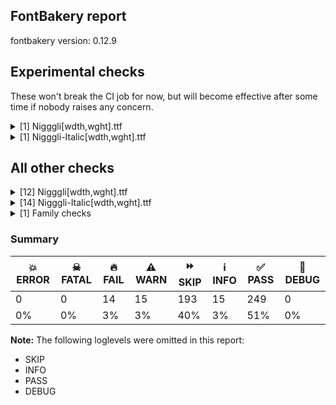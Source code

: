 ## FontBakery report

fontbakery version: 0.12.9



## Experimental checks

These won't break the CI job for now, but will become effective after some time if nobody raises any concern.


<details><summary>[1] Nigggli[wdth,wght].ttf</summary>
<div>
<details>
    <summary>⚠️ <b>WARN</b> Validate size, and resolution of article images, and ensure article page has minimum length and includes visual assets. <a href="https://fontbakery.readthedocs.io/en/stable/fontbakery/checks/googlefonts.article.html#"></a></summary>
    <div>







* ⚠️ **WARN** <p>Family metadata at fonts/variable does not have an article.</p>
 [code: lacks-article]



</div>
</details>
</div>
</details>

<details><summary>[1] Nigggli-Italic[wdth,wght].ttf</summary>
<div>
<details>
    <summary>⚠️ <b>WARN</b> Validate size, and resolution of article images, and ensure article page has minimum length and includes visual assets. <a href="https://fontbakery.readthedocs.io/en/stable/fontbakery/checks/googlefonts.article.html#"></a></summary>
    <div>







* ⚠️ **WARN** <p>Family metadata at fonts/variable does not have an article.</p>
 [code: lacks-article]



</div>
</details>
</div>
</details>




## All other checks



<details><summary>[12] Nigggli[wdth,wght].ttf</summary>
<div>
<details>
    <summary>🔥 <b>FAIL</b> The variable font 'wdth' (Width) axis coordinate must be 100 on the 'Regular' instance. <a href="https://fontbakery.readthedocs.io/en/stable/fontbakery/checks/opentype.fvar.html#"></a></summary>
    <div>







* 🔥 **FAIL** <p>The &quot;wdth&quot; axis coordinate of the &quot;Regular&quot; instance must be 100. Got 60.0 as a default value instead.</p>
 [code: wdth-not-100]



</div>
</details>

<details>
    <summary>🔥 <b>FAIL</b> Validates that when an instance record is included for the default instance, its subfamilyNameID value is set to a name ID whose string is equal to the string of either name ID 2 or 17, and its postScriptNameID value is set to a name ID whose string is equal to the string of name ID 6. <a href="https://fontbakery.readthedocs.io/en/stable/fontbakery/checks/opentype.fvar.html#"></a></summary>
    <div>







* 🔥 **FAIL** <p>'Thin' instance has the same coordinates as the default instance; its subfamily name should be 'Cond-Thin'.</p>
<p>Note: It is alternatively possible that Name ID 17 is incorrect, and should be set to the default instance subfamily name, 'Thin', rather than ''Cond-Thin''. If the default instance is 'Thin', NameID 17 is probably the problem.</p>
 [code: invalid-default-instance-subfamily-name]



</div>
</details>

<details>
    <summary>🔥 <b>FAIL</b> STAT table has Axis Value tables? <a href="https://fontbakery.readthedocs.io/en/stable/fontbakery/checks/opentype.stat.html#"></a></summary>
    <div>







* 🔥 **FAIL** <p>STAT table is missing Axis Value for 'wdth' value '60.0'</p>
 [code: missing-axis-value-table]



* 🔥 **FAIL** <p>STAT table is missing Axis Value for 'wdth' value '60.0'</p>
 [code: missing-axis-value-table]



* 🔥 **FAIL** <p>STAT table is missing Axis Value for 'wdth' value '60.0'</p>
 [code: missing-axis-value-table]



* 🔥 **FAIL** <p>STAT table is missing Axis Value for 'wdth' value '60.0'</p>
 [code: missing-axis-value-table]



* 🔥 **FAIL** <p>STAT table is missing Axis Value for 'wdth' value '60.0'</p>
 [code: missing-axis-value-table]



* 🔥 **FAIL** <p>STAT table is missing Axis Value for 'wdth' value '60.0'</p>
 [code: missing-axis-value-table]



* 🔥 **FAIL** <p>STAT table is missing Axis Value for 'wdth' value '60.0'</p>
 [code: missing-axis-value-table]



* 🔥 **FAIL** <p>STAT table is missing Axis Value for 'wdth' value '60.0'</p>
 [code: missing-axis-value-table]



* 🔥 **FAIL** <p>STAT table is missing Axis Value for 'wdth' value '60.0'</p>
 [code: missing-axis-value-table]



</div>
</details>

<details>
    <summary>🔥 <b>FAIL</b> Check font names are correct <a href="https://fontbakery.readthedocs.io/en/stable/fontbakery/checks/googlefonts.name.html#"></a></summary>
    <div>







* 🔥 **FAIL** <p>Font names are incorrect:</p>
<table>
<thead>
<tr>
<th align="left">nameID</th>
<th align="left">current</th>
<th align="left">expected</th>
</tr>
</thead>
<tbody>
<tr>
<td align="left">Family Name</td>
<td align="left"><strong>Nigggli Cond-Thin</strong></td>
<td align="left"><strong>Nigggli Thin</strong></td>
</tr>
<tr>
<td align="left">Subfamily Name</td>
<td align="left">Regular</td>
<td align="left">Regular</td>
</tr>
<tr>
<td align="left">Full Name</td>
<td align="left"><strong>Nigggli Cond-Thin</strong></td>
<td align="left"><strong>Nigggli Thin</strong></td>
</tr>
<tr>
<td align="left">Postscript Name</td>
<td align="left"><strong>Nigggli-Cond-Thin</strong></td>
<td align="left"><strong>Nigggli-Thin</strong></td>
</tr>
<tr>
<td align="left">Typographic Family Name</td>
<td align="left">Nigggli</td>
<td align="left">Nigggli</td>
</tr>
<tr>
<td align="left">Typographic Subfamily Name</td>
<td align="left"><strong>Cond-Thin</strong></td>
<td align="left"><strong>Thin</strong></td>
</tr>
</tbody>
</table>
 [code: bad-names]



</div>
</details>

<details>
    <summary>🔥 <b>FAIL</b> Validate defaults on fvar table match registered fallback names in GFAxisRegistry. <a href="https://fontbakery.readthedocs.io/en/stable/fontbakery/checks/googlefonts.axisregistry.html#"></a></summary>
    <div>







* 🔥 **FAIL** <p>The defaul value wdth:60.0 is not registered as an axis fallback name on the Google Axis Registry.
You should consider suggesting the addition of this value to the registry or adopted one of the existing fallback names for this axis:
[name: &quot;SuperCondensed&quot;
value: 25.0
, name: &quot;UltraCondensed&quot;
value: 50.0
, name: &quot;ExtraCondensed&quot;
value: 62.5
, name: &quot;Condensed&quot;
value: 75.0
, name: &quot;SemiCondensed&quot;
value: 87.5
, name: &quot;Normal&quot;
value: 100.0
, name: &quot;SemiExpanded&quot;
value: 112.5
, name: &quot;Expanded&quot;
value: 125.0
, name: &quot;ExtraExpanded&quot;
value: 150.0
, name: &quot;UltraExpanded&quot;
value: 200.0
]</p>
 [code: not-registered]



</div>
</details>

<details>
    <summary>⚠️ <b>WARN</b> Detect any interpolation issues in the font. <a href="https://fontbakery.readthedocs.io/en/stable/fontbakery/checks/universal.html#"></a></summary>
    <div>







* ⚠️ **WARN** <p>Interpolation issues were found in the font:</p>
<pre><code>- Contour 1 start point differs in glyph 'uni030C' between location wdth=140,wght=100 and location wdth=60,wght=900

- Contour 0 start point differs in glyph 'acutecomb' between location wdth=140,wght=100 and location wdth=60,wght=900

- Contour 0 start point differs in glyph 'gravecomb' between location wdth=140,wght=100 and location wdth=60,wght=900
</code></pre>
 [code: interpolation-issues]



</div>
</details>

<details>
    <summary>⚠️ <b>WARN</b> Are there any misaligned on-curve points? <a href="https://fontbakery.readthedocs.io/en/stable/fontbakery/checks/outline.html#"></a></summary>
    <div>







* ⚠️ **WARN** <p>The following glyphs have on-curve points which have potentially incorrect y coordinates:</p>
<pre><code>* Abreve (U+0102): X=194.0,Y=978.0 (should be at ascender 976?)

* Abreve (U+0102): X=204.0,Y=978.0 (should be at ascender 976?)

* Abreve (U+0102): X=357.0,Y=978.0 (should be at ascender 976?)

* Abreve (U+0102): X=367.0,Y=978.0 (should be at ascender 976?)

* uni1EAE (U+1EAE): X=194.0,Y=978.0 (should be at ascender 976?)

* uni1EAE (U+1EAE): X=204.0,Y=978.0 (should be at ascender 976?)

* uni1EAE (U+1EAE): X=357.0,Y=978.0 (should be at ascender 976?)

* uni1EAE (U+1EAE): X=367.0,Y=978.0 (should be at ascender 976?)

* uni1EB6 (U+1EB6): X=194.0,Y=978.0 (should be at ascender 976?)

* uni1EB6 (U+1EB6): X=204.0,Y=978.0 (should be at ascender 976?)

* uni1EB6 (U+1EB6): X=357.0,Y=978.0 (should be at ascender 976?)

* uni1EB6 (U+1EB6): X=367.0,Y=978.0 (should be at ascender 976?)

* uni1EB0 (U+1EB0): X=194.0,Y=978.0 (should be at ascender 976?)

* uni1EB0 (U+1EB0): X=204.0,Y=978.0 (should be at ascender 976?)

* uni1EB0 (U+1EB0): X=357.0,Y=978.0 (should be at ascender 976?)

* uni1EB0 (U+1EB0): X=367.0,Y=978.0 (should be at ascender 976?)

* uni1EB2 (U+1EB2): X=194.0,Y=978.0 (should be at ascender 976?)

* uni1EB2 (U+1EB2): X=204.0,Y=978.0 (should be at ascender 976?)

* uni1EB2 (U+1EB2): X=357.0,Y=978.0 (should be at ascender 976?)

* uni1EB2 (U+1EB2): X=367.0,Y=978.0 (should be at ascender 976?)

* uni1EB4 (U+1EB4): X=194.0,Y=978.0 (should be at ascender 976?)

* uni1EB4 (U+1EB4): X=204.0,Y=978.0 (should be at ascender 976?)

* uni1EB4 (U+1EB4): X=357.0,Y=978.0 (should be at ascender 976?)

* uni1EB4 (U+1EB4): X=367.0,Y=978.0 (should be at ascender 976?)

* Aring (U+00C5): X=305.5,Y=975.0 (should be at ascender 976?)

* Aring (U+00C5): X=256.0,Y=975.0 (should be at ascender 976?)

* Ccaron (U+010C): X=202.0,Y=977.0 (should be at ascender 976?)

* Ccaron (U+010C): X=376.0,Y=977.0 (should be at ascender 976?)

* Dcaron (U+010E): X=203.0,Y=977.0 (should be at ascender 976?)

* Dcaron (U+010E): X=377.0,Y=977.0 (should be at ascender 976?)

* Ecaron (U+011A): X=166.0,Y=977.0 (should be at ascender 976?)

* Ecaron (U+011A): X=340.0,Y=977.0 (should be at ascender 976?)

* Gbreve (U+011E): X=203.0,Y=978.0 (should be at ascender 976?)

* Gbreve (U+011E): X=213.0,Y=978.0 (should be at ascender 976?)

* Gbreve (U+011E): X=366.0,Y=978.0 (should be at ascender 976?)

* Gbreve (U+011E): X=376.0,Y=978.0 (should be at ascender 976?)

* Ncaron (U+0147): X=221.0,Y=977.0 (should be at ascender 976?)

* Ncaron (U+0147): X=395.0,Y=977.0 (should be at ascender 976?)

* Rcaron (U+0158): X=174.0,Y=977.0 (should be at ascender 976?)

* Rcaron (U+0158): X=348.0,Y=977.0 (should be at ascender 976?)

* Scaron (U+0160): X=143.0,Y=977.0 (should be at ascender 976?)

* Scaron (U+0160): X=317.0,Y=977.0 (should be at ascender 976?)

* Tcaron (U+0164): X=134.0,Y=977.0 (should be at ascender 976?)

* Tcaron (U+0164): X=308.0,Y=977.0 (should be at ascender 976?)

* Ubreve (U+016C): X=215.0,Y=978.0 (should be at ascender 976?)

* Ubreve (U+016C): X=225.0,Y=978.0 (should be at ascender 976?)

* Ubreve (U+016C): X=378.0,Y=978.0 (should be at ascender 976?)

* Ubreve (U+016C): X=388.0,Y=978.0 (should be at ascender 976?)

* Uring (U+016E): X=326.5,Y=975.0 (should be at ascender 976?)

* Uring (U+016E): X=277.0,Y=975.0 (should be at ascender 976?)

* Zcaron (U+017D): X=133.0,Y=977.0 (should be at ascender 976?)

* Zcaron (U+017D): X=307.0,Y=977.0 (should be at ascender 976?)

* uni1EB3 (U+1EB3): X=198.0,Y=975.0 (should be at ascender 976?)

* uni1EB3 (U+1EB3): X=226.0,Y=975.0 (should be at ascender 976?)

* uni1EB5 (U+1EB5): X=199.0,Y=977.0 (should be at ascender 976?)

* uni1EB5 (U+1EB5): X=310.0,Y=978.0 (should be at ascender 976?)

* uni1EB5 (U+1EB5): X=320.0,Y=978.0 (should be at ascender 976?)

* uni1EA9 (U+1EA9): X=201.0,Y=975.0 (should be at ascender 976?)

* atilde (U+00E3): X=199.0,Y=799.0 (should be at cap-height 800?)

* uni1EC3 (U+1EC3): X=213.0,Y=975.0 (should be at ascender 976?)

* uni1EBD (U+1EBD): X=211.0,Y=799.0 (should be at cap-height 800?)

* hbar (U+0127): X=-36.0,Y=799.0 (should be at cap-height 800?)

* hbar (U+0127): X=224.0,Y=799.0 (should be at cap-height 800?)

* itilde (U+0129): X=78.0,Y=799.0 (should be at cap-height 800?)

* ntilde (U+00F1): X=231.0,Y=799.0 (should be at cap-height 800?)

* uni1ED5 (U+1ED5): X=208.0,Y=975.0 (should be at ascender 976?)

* uni1EE1 (U+1EE1): X=206.0,Y=799.0 (should be at cap-height 800?)

* otilde (U+00F5): X=206.0,Y=799.0 (should be at cap-height 800?)

* t (U+0074): X=234.0,Y=1.0 (should be at baseline 0?)

* tcaron (U+0165): X=234.0,Y=1.0 (should be at baseline 0?)

* uni0163 (U+0163): X=234.0,Y=1.0 (should be at baseline 0?)

* uni021B (U+021B): X=234.0,Y=1.0 (should be at baseline 0?)

* uni1EEF (U+1EEF): X=240.0,Y=799.0 (should be at cap-height 800?)

* utilde (U+0169): X=246.0,Y=799.0 (should be at cap-height 800?)

* uni1EF9 (U+1EF9): X=186.0,Y=799.0 (should be at cap-height 800?)

* tildecomb (U+0303): X=116.0,Y=799.0 (should be at cap-height 800?)

* uni03060309: X=115.0,Y=975.0 (should be at ascender 976?)

* uni03060309: X=143.0,Y=975.0 (should be at ascender 976?)

* uni03060303: X=116.0,Y=977.0 (should be at ascender 976?)

* uni03060303: X=227.0,Y=978.0 (should be at ascender 976?)

* uni03060303: X=237.0,Y=978.0 (should be at ascender 976?)

* uni03020309: X=118.0,Y=975.0 (should be at ascender 976?)

* tilde (U+02DC): X=116.0,Y=799.0 (should be at cap-height 800?)
</code></pre>
 [code: found-misalignments]



</div>
</details>

<details>
    <summary>⚠️ <b>WARN</b> Ensure soft_dotted characters lose their dot when combined with marks that replace the dot. <a href="https://fontbakery.readthedocs.io/en/stable/fontbakery/checks/shaping.html#"></a></summary>
    <div>







* ⚠️ **WARN** <p>The dot of soft dotted characters used in orthographies <em>must</em> disappear in the following strings: į̀ į́ į̂ į̃ į̄ į̌ ị̀ ị́ ị̂ ị̃ ị̄</p>
<p>The dot of soft dotted characters <em>should</em> disappear in other cases, for example: į̆ į̇ į̈ į̉ į̊ į̋ į̒ į̛̀ į̛́ į̛̂ į̛̃ į̛̄ į̛̆ į̛̇ į̛̈ į̛̉ į̛̊ į̛̋ į̛̌ į̛̒</p>
<p>Your font fully covers the following languages that require the soft-dotted feature: Dutch (Latn, 31,709,104 speakers), Avokaya (Latn, 100,000 speakers), Ebira (Latn, 2,200,000 speakers), Igbo (Latn, 27,823,640 speakers), Ekpeye (Latn, 226,000 speakers), Lithuanian (Latn, 2,357,094 speakers).</p>
<p>Your font does <em>not</em> cover the following languages that require the soft-dotted feature: Nzakara (Latn, 50,000 speakers), Sar (Latn, 500,000 speakers), Gulay (Latn, 250,478 speakers), Dii (Latn, 71,000 speakers), South Central Banda (Latn, 244,000 speakers), Ma’di (Latn, 584,000 speakers), Ijo, Southeast (Latn, 2,471,000 speakers), Bete-Bendi (Latn, 100,000 speakers), Belarusian (Cyrl, 10,064,517 speakers), Mango (Latn, 77,000 speakers), Fur (Latn, 1,230,163 speakers), Koonzime (Latn, 40,000 speakers), Vute (Latn, 21,000 speakers), Mfumte (Latn, 79,000 speakers), Cicipu (Latn, 44,000 speakers), Kpelle, Guinea (Latn, 622,000 speakers), Mundani (Latn, 34,000 speakers), Ngbaka (Latn, 1,020,000 speakers), Basaa (Latn, 332,940 speakers), Ukrainian (Cyrl, 29,273,587 speakers), Lugbara (Latn, 2,200,000 speakers), Yala (Latn, 200,000 speakers), Bafut (Latn, 158,146 speakers), Ejagham (Latn, 120,000 speakers), Navajo (Latn, 166,319 speakers), Kom (Latn, 360,685 speakers), Dan (Latn, 1,099,244 speakers), Aghem (Latn, 38,843 speakers), Nateni (Latn, 100,000 speakers), Makaa (Latn, 221,000 speakers), Zapotec (Latn, 490,000 speakers), Southern Kisi (Latn, 360,000 speakers).</p>
 [code: soft-dotted]



</div>
</details>

<details>
    <summary>⚠️ <b>WARN</b> Check for codepoints not covered by METADATA subsets. <a href="https://fontbakery.readthedocs.io/en/stable/fontbakery/checks/googlefonts.subsets.html#"></a></summary>
    <div>







* ⚠️ **WARN** <p>The following codepoints supported by the font are not covered by
any subsets defined in the font's metadata file, and will never
be served. You can solve this by either manually adding additional
subset declarations to METADATA.pb, or by editing the glyphset
definitions.</p>
<ul>
<li>U+02C7 CARON: try adding one of: tifinagh, canadian-aboriginal, yi</li>
<li>U+02D8 BREVE: try adding one of: yi, canadian-aboriginal</li>
<li>U+02D9 DOT ABOVE: try adding one of: yi, canadian-aboriginal</li>
<li>U+02DB OGONEK: try adding one of: yi, canadian-aboriginal</li>
<li>U+02DD DOUBLE ACUTE ACCENT: not included in any glyphset definition</li>
<li>U+0302 COMBINING CIRCUMFLEX ACCENT: try adding one of: tifinagh, cherokee, math, coptic</li>
<li>U+0306 COMBINING BREVE: try adding one of: old-permic, tifinagh</li>
<li>U+0307 COMBINING DOT ABOVE: try adding one of: math, tai-le, old-permic, tifinagh, coptic, syriac, malayalam, canadian-aboriginal</li>
<li>U+030A COMBINING RING ABOVE: try adding syriac</li>
<li>U+030B COMBINING DOUBLE ACUTE ACCENT: try adding one of: osage, cherokee</li>
<li>U+030C COMBINING CARON: try adding one of: cherokee, tai-le</li>
<li>U+0312 COMBINING TURNED COMMA ABOVE: not included in any glyphset definition</li>
<li>U+031B COMBINING HORN: not included in any glyphset definition</li>
<li>U+0326 COMBINING COMMA BELOW: not included in any glyphset definition</li>
<li>U+0327 COMBINING CEDILLA: not included in any glyphset definition</li>
<li>U+0328 COMBINING OGONEK: not included in any glyphset definition</li>
<li>U+2000 EN QUAD: not included in any glyphset definition</li>
<li>U+2001 EM QUAD: not included in any glyphset definition</li>
<li>U+2003 EM SPACE: try adding nushu</li>
<li>U+2004 THREE-PER-EM SPACE: not included in any glyphset definition</li>
<li>U+2005 FOUR-PER-EM SPACE: not included in any glyphset definition</li>
<li>U+2006 SIX-PER-EM SPACE: not included in any glyphset definition</li>
<li>U+2007 FIGURE SPACE: not included in any glyphset definition</li>
<li>U+2008 PUNCTUATION SPACE: not included in any glyphset definition</li>
<li>U+200A HAIR SPACE: not included in any glyphset definition</li>
<li>U+200C ZERO WIDTH NON-JOINER: try adding one of: avestan, saurashtra, zanabazar-square, dogra, sundanese, lepcha, batak, manichaean, thaana, bengali, bhaiksuki, malayalam, buginese, hatran, balinese, khmer, kayah-li, myanmar, modi, newa, telugu, hanunoo, tai-viet, warang-citi, tagalog, kharoshthi, limbu, lao, psalter-pahlavi, takri, arabic, kaithi, buhid, kannada, grantha, syriac, javanese, sinhala, tamil, chakma, meetei-mayek, new-tai-lue, duployan, gunjala-gondi, sogdian, mandaic, yi, oriya, khojki, phags-pa, thai, siddham, khudawadi, masaram-gondi, mongolian, tai-tham, nko, tai-le, tirhuta, brahmi, hebrew, pahawh-hmong, rejang, mahajani, sharada, tifinagh, tagbanwa, syloti-nagri, gurmukhi, hanifi-rohingya, cham, tibetan, gujarati, devanagari</li>
<li>U+200D ZERO WIDTH JOINER: try adding one of: avestan, old-hungarian, saurashtra, zanabazar-square, dogra, sundanese, lepcha, batak, manichaean, thaana, bengali, bhaiksuki, malayalam, buginese, balinese, khmer, kayah-li, myanmar, modi, newa, telugu, hanunoo, tai-viet, warang-citi, tagalog, kharoshthi, limbu, lao, psalter-pahlavi, takri, arabic, kaithi, buhid, kannada, grantha, syriac, javanese, sinhala, tamil, chakma, meetei-mayek, new-tai-lue, duployan, gunjala-gondi, sogdian, mandaic, yi, oriya, khojki, phags-pa, thai, siddham, khudawadi, masaram-gondi, mongolian, tai-tham, nko, tai-le, tirhuta, brahmi, hebrew, pahawh-hmong, rejang, mahajani, sharada, tifinagh, tagbanwa, syloti-nagri, gurmukhi, hanifi-rohingya, cham, tibetan, gujarati, devanagari</li>
<li>U+200E LEFT-TO-RIGHT MARK: try adding one of: nko, hebrew, syriac, arabic, thaana, phags-pa</li>
<li>U+200F RIGHT-TO-LEFT MARK: try adding one of: nko, hebrew, syriac, thaana, phags-pa</li>
<li>U+202F NARROW NO-BREAK SPACE: try adding one of: mongolian, yi</li>
<li>U+205F MEDIUM MATHEMATICAL SPACE: not included in any glyphset definition</li>
<li>U+25CC DOTTED CIRCLE: try adding one of: dogra, myanmar, telugu, warang-citi, soyombo, hanunoo, caucasian-albanian, limbu, syriac, buhid, javanese, tamil, miao, marchen, tifinagh, pahawh-hmong, rejang, syloti-nagri, elbasan, gurmukhi, cham, sundanese, bhaiksuki, newa, modi, psalter-pahlavi, symbols, meetei-mayek, duployan, sogdian, mandaic, oriya, mende-kikakui, phags-pa, thai, siddham, mongolian, tai-le, brahmi, mahajani, hanifi-rohingya, gujarati, saurashtra, bassa-vah, lepcha, bengali, malayalam, buginese, balinese, khmer, canadian-aboriginal, tai-viet, tagalog, kharoshthi, lao, takri, kaithi, kannada, sinhala, gunjala-gondi, coptic, yi, khojki, khudawadi, tirhuta, hebrew, sharada, ahom, tagbanwa, music, tai-tham, devanagari, zanabazar-square, thaana, batak, manichaean, kayah-li, grantha, wancho, chakma, new-tai-lue, osage, armenian, math, adlam, masaram-gondi, nko, old-permic, tibetan</li>
<li>U+3000 IDEOGRAPHIC SPACE: try adding one of: nushu, japanese, chinese-traditional, chinese-hongkong, chinese-simplified, yi, phags-pa</li>
</ul>
<p>Or you can add the above codepoints to one of the subsets supported by the font: <code>latin</code>, <code>latin-ext</code>, <code>vietnamese</code></p>
 [code: unreachable-subsetting]



</div>
</details>

<details>
    <summary>⚠️ <b>WARN</b> Is there kerning info for non-ligated sequences? <a href="https://fontbakery.readthedocs.io/en/stable/fontbakery/checks/googlefonts.gpos.html#"></a></summary>
    <div>







* ⚠️ **WARN** <p>GPOS table lacks kerning info for the following non-ligated sequences:</p>
<pre><code>- f + f

- f + i

- f + l
</code></pre>
 [code: lacks-kern-info]



</div>
</details>

<details>
    <summary>⚠️ <b>WARN</b> Are there caret positions declared for every ligature? <a href="https://fontbakery.readthedocs.io/en/stable/fontbakery/checks/googlefonts.gdef.html#"></a></summary>
    <div>







* ⚠️ **WARN** <p>This font lacks caret position values for ligature glyphs on its GDEF table.</p>
 [code: lacks-caret-pos]



</div>
</details>

<details>
    <summary>⚠️ <b>WARN</b> Ensure fonts have ScriptLangTags declared on the 'meta' table. <a href="https://fontbakery.readthedocs.io/en/stable/fontbakery/checks/googlefonts.meta.html#"></a></summary>
    <div>







* ⚠️ **WARN** <p>This font file does not have a 'meta' table.</p>
 [code: lacks-meta-table]



</div>
</details>
</div>
</details>

<details><summary>[14] Nigggli-Italic[wdth,wght].ttf</summary>
<div>
<details>
    <summary>🔥 <b>FAIL</b> The variable font 'wdth' (Width) axis coordinate must be 100 on the 'Regular' instance. <a href="https://fontbakery.readthedocs.io/en/stable/fontbakery/checks/opentype.fvar.html#"></a></summary>
    <div>







* 🔥 **FAIL** <p>The &quot;wdth&quot; axis coordinate of the &quot;Regular&quot; instance must be 100. Got 60.0 as a default value instead.</p>
 [code: wdth-not-100]



</div>
</details>

<details>
    <summary>🔥 <b>FAIL</b> Check name table IDs 1, 2, 16, 17 to conform to Italic style. <a href="https://fontbakery.readthedocs.io/en/stable/fontbakery/checks/opentype.name.html#"></a></summary>
    <div>







* 🔥 **FAIL** <p>Name ID 17 (Typographic Subfamily Name) must contain 'Italic'.</p>
 [code: bad-typographicsubfamilyname]



</div>
</details>

<details>
    <summary>🔥 <b>FAIL</b> Validates that when an instance record is included for the default instance, its subfamilyNameID value is set to a name ID whose string is equal to the string of either name ID 2 or 17, and its postScriptNameID value is set to a name ID whose string is equal to the string of name ID 6. <a href="https://fontbakery.readthedocs.io/en/stable/fontbakery/checks/opentype.fvar.html#"></a></summary>
    <div>







* 🔥 **FAIL** <p>'Thin' instance has the same coordinates as the default instance; its subfamily name should be 'Cond-Thin Ita'.</p>
<p>Note: It is alternatively possible that Name ID 17 is incorrect, and should be set to the default instance subfamily name, 'Thin', rather than ''Cond-Thin Ita''. If the default instance is 'Thin', NameID 17 is probably the problem.</p>
 [code: invalid-default-instance-subfamily-name]



</div>
</details>

<details>
    <summary>🔥 <b>FAIL</b> STAT table has Axis Value tables? <a href="https://fontbakery.readthedocs.io/en/stable/fontbakery/checks/opentype.stat.html#"></a></summary>
    <div>







* 🔥 **FAIL** <p>STAT table is missing Axis Value for 'wdth' value '60.0'</p>
 [code: missing-axis-value-table]



* 🔥 **FAIL** <p>STAT table is missing Axis Value for 'wdth' value '60.0'</p>
 [code: missing-axis-value-table]



* 🔥 **FAIL** <p>STAT table is missing Axis Value for 'wdth' value '60.0'</p>
 [code: missing-axis-value-table]



* 🔥 **FAIL** <p>STAT table is missing Axis Value for 'wdth' value '60.0'</p>
 [code: missing-axis-value-table]



* 🔥 **FAIL** <p>STAT table is missing Axis Value for 'wdth' value '60.0'</p>
 [code: missing-axis-value-table]



* 🔥 **FAIL** <p>STAT table is missing Axis Value for 'wdth' value '60.0'</p>
 [code: missing-axis-value-table]



* 🔥 **FAIL** <p>STAT table is missing Axis Value for 'wdth' value '60.0'</p>
 [code: missing-axis-value-table]



* 🔥 **FAIL** <p>STAT table is missing Axis Value for 'wdth' value '60.0'</p>
 [code: missing-axis-value-table]



* 🔥 **FAIL** <p>STAT table is missing Axis Value for 'wdth' value '60.0'</p>
 [code: missing-axis-value-table]



</div>
</details>

<details>
    <summary>🔥 <b>FAIL</b> Check name ID 25 to end with "Italic" for Italic VFs. <a href="https://fontbakery.readthedocs.io/en/stable/fontbakery/checks/googlefonts.metadata.html#"></a></summary>
    <div>







* 🔥 **FAIL** <p>Name ID 25 must end with &quot;Italic&quot; for Italic fonts.</p>
 [code: nameid25-missing-italic]



</div>
</details>

<details>
    <summary>🔥 <b>FAIL</b> Checking file is named canonically. <a href="https://fontbakery.readthedocs.io/en/stable/fontbakery/checks/googlefonts.html#"></a></summary>
    <div>







* 🔥 **FAIL** <p>Expected &quot;Nigggli[wdth,wght].ttf. Got Nigggli-Italic[wdth,wght].ttf.</p>
 [code: bad-filename]



</div>
</details>

<details>
    <summary>🔥 <b>FAIL</b> Check font names are correct <a href="https://fontbakery.readthedocs.io/en/stable/fontbakery/checks/googlefonts.name.html#"></a></summary>
    <div>







* 🔥 **FAIL** <p>Font names are incorrect:</p>
<table>
<thead>
<tr>
<th align="left">nameID</th>
<th align="left">current</th>
<th align="left">expected</th>
</tr>
</thead>
<tbody>
<tr>
<td align="left">Family Name</td>
<td align="left"><strong>Nigggli Cond-Thin Ita</strong></td>
<td align="left"><strong>Nigggli Thin</strong></td>
</tr>
<tr>
<td align="left">Subfamily Name</td>
<td align="left"><strong>Italic</strong></td>
<td align="left"><strong>Regular</strong></td>
</tr>
<tr>
<td align="left">Full Name</td>
<td align="left"><strong>Nigggli Cond-Thin Ita</strong></td>
<td align="left"><strong>Nigggli Thin</strong></td>
</tr>
<tr>
<td align="left">Postscript Name</td>
<td align="left"><strong>Nigggli-Cond-ThinIta</strong></td>
<td align="left"><strong>Nigggli-Thin</strong></td>
</tr>
<tr>
<td align="left">Typographic Family Name</td>
<td align="left">Nigggli</td>
<td align="left">Nigggli</td>
</tr>
<tr>
<td align="left">Typographic Subfamily Name</td>
<td align="left"><strong>Cond-Thin Ita</strong></td>
<td align="left"><strong>Thin</strong></td>
</tr>
</tbody>
</table>
 [code: bad-names]



</div>
</details>

<details>
    <summary>🔥 <b>FAIL</b> Validate defaults on fvar table match registered fallback names in GFAxisRegistry. <a href="https://fontbakery.readthedocs.io/en/stable/fontbakery/checks/googlefonts.axisregistry.html#"></a></summary>
    <div>







* 🔥 **FAIL** <p>The defaul value wdth:60.0 is not registered as an axis fallback name on the Google Axis Registry.
You should consider suggesting the addition of this value to the registry or adopted one of the existing fallback names for this axis:
[name: &quot;SuperCondensed&quot;
value: 25.0
, name: &quot;UltraCondensed&quot;
value: 50.0
, name: &quot;ExtraCondensed&quot;
value: 62.5
, name: &quot;Condensed&quot;
value: 75.0
, name: &quot;SemiCondensed&quot;
value: 87.5
, name: &quot;Normal&quot;
value: 100.0
, name: &quot;SemiExpanded&quot;
value: 112.5
, name: &quot;Expanded&quot;
value: 125.0
, name: &quot;ExtraExpanded&quot;
value: 150.0
, name: &quot;UltraExpanded&quot;
value: 200.0
]</p>
 [code: not-registered]



</div>
</details>

<details>
    <summary>⚠️ <b>WARN</b> Detect any interpolation issues in the font. <a href="https://fontbakery.readthedocs.io/en/stable/fontbakery/checks/universal.html#"></a></summary>
    <div>







* ⚠️ **WARN** <p>Interpolation issues were found in the font:</p>
<pre><code>- Contour 0 start point differs in glyph 'uni030C' between location wdth=140,wght=100 and location wdth=60,wght=900

- Contour 0 start point differs in glyph 'gravecomb' between location wdth=140,wght=100 and location wdth=60,wght=900
</code></pre>
 [code: interpolation-issues]



</div>
</details>

<details>
    <summary>⚠️ <b>WARN</b> Ensure soft_dotted characters lose their dot when combined with marks that replace the dot. <a href="https://fontbakery.readthedocs.io/en/stable/fontbakery/checks/shaping.html#"></a></summary>
    <div>







* ⚠️ **WARN** <p>The dot of soft dotted characters used in orthographies <em>must</em> disappear in the following strings: į̀ į́ į̂ į̃ į̄ į̌ ị̀ ị́ ị̂ ị̃ ị̄</p>
<p>The dot of soft dotted characters <em>should</em> disappear in other cases, for example: į̆ į̇ į̈ į̉ į̊ į̋ į̒ į̛̀ į̛́ į̛̂ į̛̃ į̛̄ į̛̆ į̛̇ į̛̈ į̛̉ į̛̊ į̛̋ į̛̌ į̛̒</p>
<p>Your font fully covers the following languages that require the soft-dotted feature: Dutch (Latn, 31,709,104 speakers), Avokaya (Latn, 100,000 speakers), Ebira (Latn, 2,200,000 speakers), Igbo (Latn, 27,823,640 speakers), Ekpeye (Latn, 226,000 speakers), Lithuanian (Latn, 2,357,094 speakers).</p>
<p>Your font does <em>not</em> cover the following languages that require the soft-dotted feature: Nzakara (Latn, 50,000 speakers), Sar (Latn, 500,000 speakers), Gulay (Latn, 250,478 speakers), Dii (Latn, 71,000 speakers), South Central Banda (Latn, 244,000 speakers), Ma’di (Latn, 584,000 speakers), Ijo, Southeast (Latn, 2,471,000 speakers), Bete-Bendi (Latn, 100,000 speakers), Belarusian (Cyrl, 10,064,517 speakers), Mango (Latn, 77,000 speakers), Fur (Latn, 1,230,163 speakers), Koonzime (Latn, 40,000 speakers), Vute (Latn, 21,000 speakers), Mfumte (Latn, 79,000 speakers), Cicipu (Latn, 44,000 speakers), Kpelle, Guinea (Latn, 622,000 speakers), Mundani (Latn, 34,000 speakers), Ngbaka (Latn, 1,020,000 speakers), Basaa (Latn, 332,940 speakers), Ukrainian (Cyrl, 29,273,587 speakers), Lugbara (Latn, 2,200,000 speakers), Yala (Latn, 200,000 speakers), Bafut (Latn, 158,146 speakers), Ejagham (Latn, 120,000 speakers), Navajo (Latn, 166,319 speakers), Kom (Latn, 360,685 speakers), Dan (Latn, 1,099,244 speakers), Aghem (Latn, 38,843 speakers), Nateni (Latn, 100,000 speakers), Makaa (Latn, 221,000 speakers), Zapotec (Latn, 490,000 speakers), Southern Kisi (Latn, 360,000 speakers).</p>
 [code: soft-dotted]



</div>
</details>

<details>
    <summary>⚠️ <b>WARN</b> Check for codepoints not covered by METADATA subsets. <a href="https://fontbakery.readthedocs.io/en/stable/fontbakery/checks/googlefonts.subsets.html#"></a></summary>
    <div>







* ⚠️ **WARN** <p>The following codepoints supported by the font are not covered by
any subsets defined in the font's metadata file, and will never
be served. You can solve this by either manually adding additional
subset declarations to METADATA.pb, or by editing the glyphset
definitions.</p>
<ul>
<li>U+02C7 CARON: try adding one of: tifinagh, canadian-aboriginal, yi</li>
<li>U+02D8 BREVE: try adding one of: yi, canadian-aboriginal</li>
<li>U+02D9 DOT ABOVE: try adding one of: yi, canadian-aboriginal</li>
<li>U+02DB OGONEK: try adding one of: yi, canadian-aboriginal</li>
<li>U+02DD DOUBLE ACUTE ACCENT: not included in any glyphset definition</li>
<li>U+0302 COMBINING CIRCUMFLEX ACCENT: try adding one of: tifinagh, cherokee, math, coptic</li>
<li>U+0306 COMBINING BREVE: try adding one of: old-permic, tifinagh</li>
<li>U+0307 COMBINING DOT ABOVE: try adding one of: math, tai-le, old-permic, tifinagh, coptic, syriac, malayalam, canadian-aboriginal</li>
<li>U+030A COMBINING RING ABOVE: try adding syriac</li>
<li>U+030B COMBINING DOUBLE ACUTE ACCENT: try adding one of: osage, cherokee</li>
<li>U+030C COMBINING CARON: try adding one of: cherokee, tai-le</li>
<li>U+0312 COMBINING TURNED COMMA ABOVE: not included in any glyphset definition</li>
<li>U+031B COMBINING HORN: not included in any glyphset definition</li>
<li>U+0326 COMBINING COMMA BELOW: not included in any glyphset definition</li>
<li>U+0327 COMBINING CEDILLA: not included in any glyphset definition</li>
<li>U+0328 COMBINING OGONEK: not included in any glyphset definition</li>
<li>U+2000 EN QUAD: not included in any glyphset definition</li>
<li>U+2001 EM QUAD: not included in any glyphset definition</li>
<li>U+2003 EM SPACE: try adding nushu</li>
<li>U+2004 THREE-PER-EM SPACE: not included in any glyphset definition</li>
<li>U+2005 FOUR-PER-EM SPACE: not included in any glyphset definition</li>
<li>U+2006 SIX-PER-EM SPACE: not included in any glyphset definition</li>
<li>U+2007 FIGURE SPACE: not included in any glyphset definition</li>
<li>U+2008 PUNCTUATION SPACE: not included in any glyphset definition</li>
<li>U+200A HAIR SPACE: not included in any glyphset definition</li>
<li>U+200C ZERO WIDTH NON-JOINER: try adding one of: avestan, saurashtra, zanabazar-square, dogra, sundanese, lepcha, batak, manichaean, thaana, bengali, bhaiksuki, malayalam, buginese, hatran, balinese, khmer, kayah-li, myanmar, modi, newa, telugu, hanunoo, tai-viet, warang-citi, tagalog, kharoshthi, limbu, lao, psalter-pahlavi, takri, arabic, kaithi, buhid, kannada, grantha, syriac, javanese, sinhala, tamil, chakma, meetei-mayek, new-tai-lue, duployan, gunjala-gondi, sogdian, mandaic, yi, oriya, khojki, phags-pa, thai, siddham, khudawadi, masaram-gondi, mongolian, tai-tham, nko, tai-le, tirhuta, brahmi, hebrew, pahawh-hmong, rejang, mahajani, sharada, tifinagh, tagbanwa, syloti-nagri, gurmukhi, hanifi-rohingya, cham, tibetan, gujarati, devanagari</li>
<li>U+200D ZERO WIDTH JOINER: try adding one of: avestan, old-hungarian, saurashtra, zanabazar-square, dogra, sundanese, lepcha, batak, manichaean, thaana, bengali, bhaiksuki, malayalam, buginese, balinese, khmer, kayah-li, myanmar, modi, newa, telugu, hanunoo, tai-viet, warang-citi, tagalog, kharoshthi, limbu, lao, psalter-pahlavi, takri, arabic, kaithi, buhid, kannada, grantha, syriac, javanese, sinhala, tamil, chakma, meetei-mayek, new-tai-lue, duployan, gunjala-gondi, sogdian, mandaic, yi, oriya, khojki, phags-pa, thai, siddham, khudawadi, masaram-gondi, mongolian, tai-tham, nko, tai-le, tirhuta, brahmi, hebrew, pahawh-hmong, rejang, mahajani, sharada, tifinagh, tagbanwa, syloti-nagri, gurmukhi, hanifi-rohingya, cham, tibetan, gujarati, devanagari</li>
<li>U+200E LEFT-TO-RIGHT MARK: try adding one of: nko, hebrew, syriac, arabic, thaana, phags-pa</li>
<li>U+200F RIGHT-TO-LEFT MARK: try adding one of: nko, hebrew, syriac, thaana, phags-pa</li>
<li>U+202F NARROW NO-BREAK SPACE: try adding one of: mongolian, yi</li>
<li>U+205F MEDIUM MATHEMATICAL SPACE: not included in any glyphset definition</li>
<li>U+25CC DOTTED CIRCLE: try adding one of: dogra, myanmar, telugu, warang-citi, soyombo, hanunoo, caucasian-albanian, limbu, syriac, buhid, javanese, tamil, miao, marchen, tifinagh, pahawh-hmong, rejang, syloti-nagri, elbasan, gurmukhi, cham, sundanese, bhaiksuki, newa, modi, psalter-pahlavi, symbols, meetei-mayek, duployan, sogdian, mandaic, oriya, mende-kikakui, phags-pa, thai, siddham, mongolian, tai-le, brahmi, mahajani, hanifi-rohingya, gujarati, saurashtra, bassa-vah, lepcha, bengali, malayalam, buginese, balinese, khmer, canadian-aboriginal, tai-viet, tagalog, kharoshthi, lao, takri, kaithi, kannada, sinhala, gunjala-gondi, coptic, yi, khojki, khudawadi, tirhuta, hebrew, sharada, ahom, tagbanwa, music, tai-tham, devanagari, zanabazar-square, thaana, batak, manichaean, kayah-li, grantha, wancho, chakma, new-tai-lue, osage, armenian, math, adlam, masaram-gondi, nko, old-permic, tibetan</li>
<li>U+3000 IDEOGRAPHIC SPACE: try adding one of: nushu, japanese, chinese-traditional, chinese-hongkong, chinese-simplified, yi, phags-pa</li>
</ul>
<p>Or you can add the above codepoints to one of the subsets supported by the font: <code>latin</code>, <code>latin-ext</code>, <code>vietnamese</code></p>
 [code: unreachable-subsetting]



</div>
</details>

<details>
    <summary>⚠️ <b>WARN</b> Is there kerning info for non-ligated sequences? <a href="https://fontbakery.readthedocs.io/en/stable/fontbakery/checks/googlefonts.gpos.html#"></a></summary>
    <div>







* ⚠️ **WARN** <p>GPOS table lacks kerning info for the following non-ligated sequences:</p>
<pre><code>- f + f

- f + i

- f + l
</code></pre>
 [code: lacks-kern-info]



</div>
</details>

<details>
    <summary>⚠️ <b>WARN</b> Are there caret positions declared for every ligature? <a href="https://fontbakery.readthedocs.io/en/stable/fontbakery/checks/googlefonts.gdef.html#"></a></summary>
    <div>







* ⚠️ **WARN** <p>This font lacks caret position values for ligature glyphs on its GDEF table.</p>
 [code: lacks-caret-pos]



</div>
</details>

<details>
    <summary>⚠️ <b>WARN</b> Ensure fonts have ScriptLangTags declared on the 'meta' table. <a href="https://fontbakery.readthedocs.io/en/stable/fontbakery/checks/googlefonts.meta.html#"></a></summary>
    <div>







* ⚠️ **WARN** <p>This font file does not have a 'meta' table.</p>
 [code: lacks-meta-table]



</div>
</details>
</div>
</details>

<details><summary>[1] Family checks</summary>
<div>
<details>
    <summary>🔥 <b>FAIL</b> Ensure VFs have 'ital' STAT axis. <a href="https://fontbakery.readthedocs.io/en/stable/fontbakery/checks/opentype.stat.html#"></a></summary>
    <div>







* 🔥 **FAIL** <p>Font Nigggli[wdth,wght].ttf is missing an 'ital' axis.</p>
 [code: missing-ital-axis]



* 🔥 **FAIL** <p>Font Nigggli-Italic[wdth,wght].ttf is missing an 'ital' axis.</p>
 [code: missing-ital-axis]



</div>
</details>
</div>
</details>




### Summary

| 💥 ERROR | ☠ FATAL | 🔥 FAIL | ⚠️ WARN | ⏩ SKIP | ℹ️ INFO | ✅ PASS | 🔎 DEBUG | 
| ---|---|---|---|---|---|---|---|
| 0 | 0 | 14 | 15 | 193 | 15 | 249 | 0 | 
| 0% | 0% | 3% | 3% | 40% | 3% | 51% | 0% | 



**Note:** The following loglevels were omitted in this report:


* SKIP
* INFO
* PASS
* DEBUG
